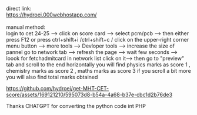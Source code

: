 direct link:<br>
https://hydroei.000webhostapp.com/ <br>
<br>
manual method:<br>
login to cet 24-25 --> click on score card --> select pcm/pcb --> then either press F12 or press ctrl+shift+i /ctrl+shift+c / click on the upper-right corner menu button --> more tools --> Devloper tools --> increase the size of pannel go to network tab --> refresh the page --> wait few seconds --> loook for fetchadmitcard in network list click on it--> then go to "preview" tab and scroll to the end horizontally you will find physics marks as score 1 , chemistry marks as score 2 , maths marks as score 3 if you scroll a bit more you will also find total marks obtained 




https://github.com/hydroei/get-MHT-CET-score/assets/169121210/595073d8-b54a-4a68-b37e-cbc1d2b76de3




Thanks CHATGPT for converting the python code int PHP
